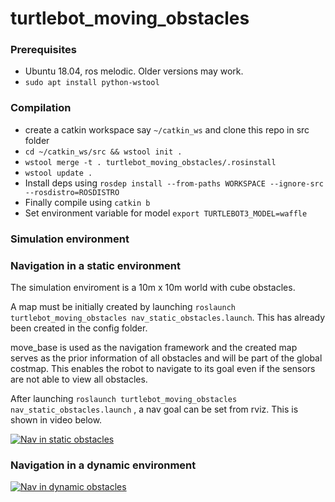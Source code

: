 # turtlebot_moving_obstacles

### Prerequisites

- Ubuntu 18.04, ros melodic. Older versions may work.
- ```sudo apt install python-wstool```

### Compilation
- create a catkin workspace say ```~/catkin_ws``` and clone this repo in src folder
- ```cd ~/catkin_ws/src && wstool init .```
- ```wstool merge -t . turtlebot_moving_obstacles/.rosinstall```
- ```wstool update .```
- Install deps using ```rosdep install --from-paths WORKSPACE --ignore-src --rosdistro=ROSDISTRO```
- Finally compile using ```catkin b```
- Set environment variable for model ```export TURTLEBOT3_MODEL=waffle```

### Simulation environment

### Navigation in a static environment
The simulation enviroment is a 10m x 10m world with cube obstacles.

A map must be initially created by launching ```roslaunch turtlebot_moving_obstacles nav_static_obstacles.launch```. This has already been created in the config folder. 

move_base is used as the navigation framework and the created map serves as the prior information of all obstacles and will be part of the global costmap. This enables the robot to navigate to its goal even if the sensors are not able to view all obstacles. 

After launching ```roslaunch turtlebot_moving_obstacles nav_static_obstacles.launch``` , a nav goal can be set from rviz. This is shown in video below.

[![Nav in static obstacles](https://img.youtube.com/vi/riDBhGZQAwY/0.jpg)](https://www.youtube.com/watch?v=riDBhGZQAwY)

### Navigation in a dynamic environment
[![Nav in dynamic obstacles](https://img.youtube.com/vi/SoZExEGgNP4/0.jpg)](https://www.youtube.com/watch?v=SoZExEGgNP4)